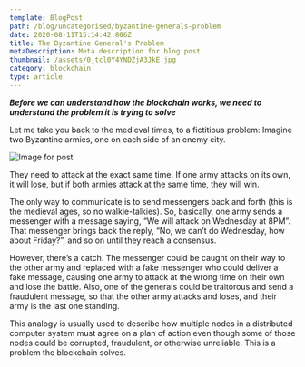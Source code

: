 ```yaml
---
template: BlogPost
path: /blog/uncategorised/byzantine-generals-problem
date: 2020-08-11T15:14:42.806Z
title: The Byzantine General's Problem
metaDescription: Meta description for blog post
thumbnail: /assets/0_tcl0Y4YNDZjA3JkE.jpg
category: blockchain
type: article
---
```

***Before we can understand how the blockchain works, we need to understand the problem it is trying to solve***

Let me take you back to the medieval times, to a fictitious problem: Imagine two Byzantine armies, one on each side of an enemy city.

![Image for post](https://miro.medium.com/max/1993/1*J9v6mTEMCURnjzW0PWUJ9g.png#)

They need to attack at the exact same time. If one army attacks on its own, it will lose, but if both armies attack at the same time, they will win.

The only way to communicate is to send messengers back and forth (this is the medieval ages, so no walkie-talkies). So, basically, one army sends a messenger with a message saying, “We will attack on Wednesday at 8PM”. That messenger brings back the reply, “No, we can’t do Wednesday, how about Friday?”, and so on until they reach a consensus.

However, there’s a catch. The messenger could be caught on their way to the other army and replaced with a fake messenger who could deliver a fake message, causing one army to attack at the wrong time on their own and lose the battle. Also, one of the generals could be traitorous and send a fraudulent message, so that the other army attacks and loses, and their army is the last one standing.

This analogy is usually used to describe how multiple nodes in a distributed computer system must agree on a plan of action even though some of those nodes could be corrupted, fraudulent, or otherwise unreliable. This is a problem the blockchain solves.
